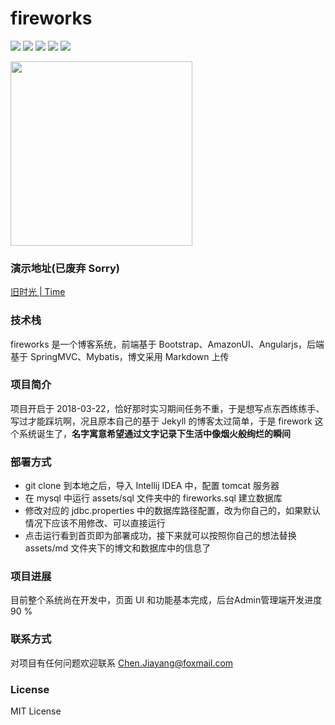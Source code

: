 # fireworks
![](https://img.shields.io/badge/build-passing-green.svg)
![](https://img.shields.io/badge/spring-4.0.2-green.svg)
![](https://img.shields.io/badge/angularjs-1.6.9-green.svg)
![](https://img.shields.io/badge/mybatis-3.2.6-green.svg)
![](https://img.shields.io/badge/license-MIT-blue.svg)

<img width="291" height="295" src="http://o9oomuync.bkt.clouddn.com/fireworks.jpg"/>

### 演示地址(已废弃 Sorry)
[旧时光 | Time]()

### 技术栈
fireworks 是一个博客系统，前端基于 Bootstrap、AmazonUI、Angularjs，后端基于 SpringMVC、Mybatis，博文采用 Markdown 上传

### 项目简介
项目开启于 2018-03-22，恰好那时实习期间任务不重，于是想写点东西练练手、写过才能踩坑啊，况且原本自己的基于 Jekyll 的博客太过简单，于是 firework 这个系统诞生了，**名字寓意希望通过文字记录下生活中像烟火般绚烂的瞬间**

### 部署方式
* git clone 到本地之后，导入 Intellij IDEA 中，配置 tomcat 服务器
* 在 mysql 中运行 assets/sql 文件夹中的 fireworks.sql 建立数据库
* 修改对应的 jdbc.properties 中的数据库路径配置，改为你自己的，如果默认情况下应该不用修改、可以直接运行
* 点击运行看到首页即为部署成功，接下来就可以按照你自己的想法替换 assets/md 文件夹下的博文和数据库中的信息了

### 项目进展
目前整个系统尚在开发中，页面 UI 和功能基本完成，后台Admin管理端开发进度 90 %

### 联系方式
对项目有任何问题欢迎联系 Chen.Jiayang@foxmail.com

### License
MIT License
